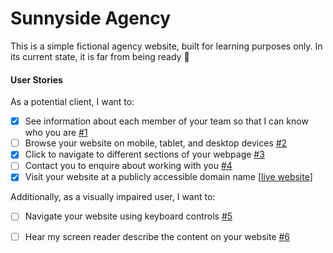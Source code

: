 # Sunnyside Agency

This is a simple fictional agency website, built for learning purposes only.
In its current state, it is far from being ready 🤣


#### User Stories

As a potential client, I want to:

- [x] See information about each member of your team so that I can know who you are [#1][i1]
- [ ] Browse your website on mobile, tablet, and desktop devices [#2][i2]
- [x] Click to navigate to different sections of your webpage [#3][i3]
- [ ] Contact you to enquire about working with you [#4][i4]
- [x] Visit your website at a publicly accessible domain name [[live website][e1]]

Additionally, as a visually impaired user, I want to:
- [ ] Navigate your website using keyboard controls [#5][i5]
- [ ] Hear my screen reader describe the content on your website [#6][i6]
    



<!-- External links -->
[e1]: https://fac25.github.io/week2-agencyProject-Patrick-Sumithra/


<!-- Issue links -->
[i1]: https://github.com/fac25/week2-agencyProject-Patrick-Sumithra/issues/1
[i2]: https://github.com/fac25/week2-agencyProject-Patrick-Sumithra/issues/2
[i3]: https://github.com/fac25/week2-agencyProject-Patrick-Sumithra/issues/3
[i4]: https://github.com/fac25/week2-agencyProject-Patrick-Sumithra/issues/4
[i5]: https://github.com/fac25/week2-agencyProject-Patrick-Sumithra/issues/5
[i6]: https://github.com/fac25/week2-agencyProject-Patrick-Sumithra/issues/6
